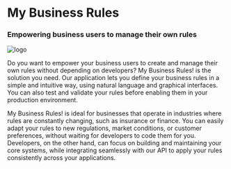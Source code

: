 # My Business Rules

### Empowering business users to manage their own rules

![logo](https://github.com/dmsweetser/MyBusinessRules/assets/37463869/59b788b4-84a5-4693-80a9-77bbd353882b)

Do you want to empower your business users to create and manage their own rules without depending on developers? My Business Rules! is the solution you need. Our application lets you define your business rules in a simple and intuitive way, using natural language and graphical interfaces. You can also test and validate your rules before enabling them in your production environment.

My Business Rules! is ideal for businesses that operate in industries where rules are constantly changing, such as insurance or finance. You can easily adapt your rules to new regulations, market conditions, or customer preferences, without waiting for developers to code them for you. Developers, on the other hand, can focus on building and maintaining your core systems, while integrating seamlessly with our API to apply your rules consistently across your applications.
